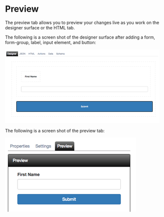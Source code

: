 # Preview

The preview tab allows you to preview your changes live as you work on the designer surface or the HTML tab.

The following is a screen shot of the designer surface after adding a form, form-group, label, input element, and button:

![Designer surface](../../../assets/images/designer-surface.png)

The following is a screen shot of the preview tab:

![Designer preview](../../../assets/images/designer-preview.png)

